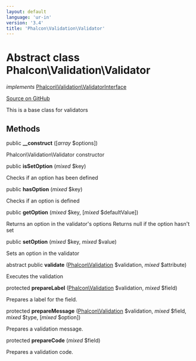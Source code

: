 ```yaml
---
layout: default
language: 'ur-in'
version: '3.4'
title: 'Phalcon\Validation\Validator'
---
```


# Abstract class **Phalcon\Validation\Validator**

*implements* [Phalcon\Validation\ValidatorInterface](/3.4/en/api/Phalcon_Validation_ValidatorInterface)

<a href="https://github.com/phalcon/cphalcon/tree/v3.4.0/phalcon/validation/validator.zep" class="btn btn-default btn-sm">Source on GitHub</a>

This is a base class for validators

## Methods

public **__construct** ([*array* $options])

Phalcon\Validation\Validator constructor

public **isSetOption** (*mixed* $key)

Checks if an option has been defined

public **hasOption** (*mixed* $key)

Checks if an option is defined

public **getOption** (*mixed* $key, [*mixed* $defaultValue])

Returns an option in the validator's options Returns null if the option hasn't set

public **setOption** (*mixed* $key, *mixed* $value)

Sets an option in the validator

abstract public **validate** ([Phalcon\Validation](/3.4/en/api/Phalcon_Validation) $validation, *mixed* $attribute)

Executes the validation

protected **prepareLabel** ([Phalcon\Validation](/3.4/en/api/Phalcon_Validation) $validation, *mixed* $field)

Prepares a label for the field.

protected **prepareMessage** ([Phalcon\Validation](/3.4/en/api/Phalcon_Validation) $validation, *mixed* $field, *mixed* $type, [*mixed* $option])

Prepares a validation message.

protected **prepareCode** (*mixed* $field)

Prepares a validation code.